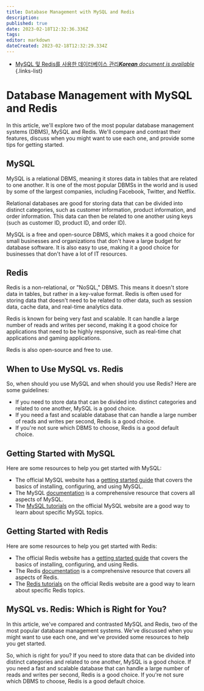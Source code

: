 ```yaml
---
title: Database Management with MySQL and Redis
description: 
published: true
date: 2023-02-18T12:32:36.336Z
tags: 
editor: markdown
dateCreated: 2023-02-18T12:32:29.334Z
---
```


- [MySQL 및 Redis를 사용한 데이터베이스 관리***Korean** document is available*](/ko/Knowledge-base/Backend/database-management-with-mysql-and-redis)
{.links-list}


# Database Management with MySQL and Redis

In this article, we'll explore two of the most popular database management systems (DBMS), MySQL and Redis. We'll compare and contrast their features, discuss when you might want to use each one, and provide some tips for getting started.

## MySQL

MySQL is a relational DBMS, meaning it stores data in tables that are related to one another. It is one of the most popular DBMSs in the world and is used by some of the largest companies, including Facebook, Twitter, and Netflix.

Relational databases are good for storing data that can be divided into distinct categories, such as customer information, product information, and order information. This data can then be related to one another using keys (such as customer ID, product ID, and order ID).

MySQL is a free and open-source DBMS, which makes it a good choice for small businesses and organizations that don't have a large budget for database software. It is also easy to use, making it a good choice for businesses that don't have a lot of IT resources.

## Redis

Redis is a non-relational, or "NoSQL," DBMS. This means it doesn't store data in tables, but rather in a key-value format. Redis is often used for storing data that doesn't need to be related to other data, such as session data, cache data, and real-time analytics data.

Redis is known for being very fast and scalable. It can handle a large number of reads and writes per second, making it a good choice for applications that need to be highly responsive, such as real-time chat applications and gaming applications.

Redis is also open-source and free to use.

## When to Use MySQL vs. Redis

So, when should you use MySQL and when should you use Redis? Here are some guidelines:

- If you need to store data that can be divided into distinct categories and related to one another, MySQL is a good choice.
- If you need a fast and scalable database that can handle a large number of reads and writes per second, Redis is a good choice.
- If you're not sure which DBMS to choose, Redis is a good default choice.

## Getting Started with MySQL

Here are some resources to help you get started with MySQL:

- The official MySQL website has a [getting started guide](https://dev.mysql.com/doc/mysql-getting-started/en/) that covers the basics of installing, configuring, and using MySQL.
- The MySQL [documentation](https://dev.mysql.com/doc/refman/8.0/en/) is a comprehensive resource that covers all aspects of MySQL.
- The [MySQL tutorials](https://dev.mysql.com/doc/mysql-tutorials/en/) on the official MySQL website are a good way to learn about specific MySQL topics.

## Getting Started with Redis

Here are some resources to help you get started with Redis:

- The official Redis website has a [getting started guide](https://redis.io/topics/quickstart) that covers the basics of installing, configuring, and using Redis.
- The Redis [documentation](https://redis.io/documentation) is a comprehensive resource that covers all aspects of Redis.
- The [Redis tutorials](https://redis.io/topics/data-types-intro) on the official Redis website are a good way to learn about specific Redis topics.

## MySQL vs. Redis: Which is Right for You?

In this article, we've compared and contrasted MySQL and Redis, two of the most popular database management systems. We've discussed when you might want to use each one, and we've provided some resources to help you get started.

So, which is right for you? If you need to store data that can be divided into distinct categories and related to one another, MySQL is a good choice. If you need a fast and scalable database that can handle a large number of reads and writes per second, Redis is a good choice. If you're not sure which DBMS to choose, Redis is a good default choice.